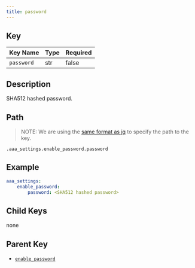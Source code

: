 ```yaml
---
title: password
---
```


## Key

Key Name | Type | Required
---------|------|---------
`password` | str | false

## Description

SHA512 hashed password.

## Path

> NOTE: We are using the [same format as jq](https://jqlang.org/) to specify the path to the key.

`.aaa_settings.enable_password.password`

## Example

```yaml
aaa_settings:
    enable_password:
        password: <SHA512 hashed password>
```

## Child Keys

none

## Parent Key

- [`enable_password`](../enable_password.md)
